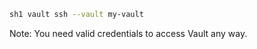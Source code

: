 ```bash
sh1 vault ssh --vault my-vault
```

Note: You need valid credentials to access Vault any way.
